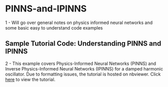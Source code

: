 # PINNS-and-IPINNS
1 - Will go over general notes on physics informed neural networks and some basic easy to understand code examples


## Sample Tutorial Code: Understanding PINNS and IPINNS
2 - This example covers Physics-Informed Neural Networks (PINNS) and Inverse Physics-Informed Neural Networks (IPINNS) for a damped harmonic oscillator. Due to formatting issues, the tutorial is hosted on nbviewer. Click [here](https://nbviewer.org/github/stephenbrutch/PINNS-and-IPINNS/blob/main/pinn_pytorch.ipynb) to view the tutorial.
